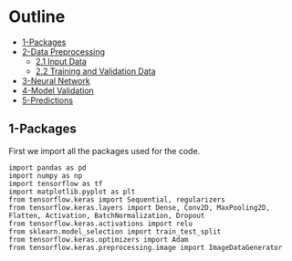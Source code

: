 # Outline
- [1-Packages](#1-packages)
- [2-Data Preprocessing](#2-data-preprocessing)
  - [2.1 Input Data](#4.1)
  - [2.2 Training and Validation Data](#4.1)
- [3-Neural Network](#3-softmax-function)
- [4-Model Validation](#4)
- [5-Predictions](#4)

## 1-Packages
First we import all the packages used for the code.

```
import pandas as pd
import numpy as np
import tensorflow as tf
import matplotlib.pyplot as plt
from tensorflow.keras import Sequential, regularizers
from tensorflow.keras.layers import Dense, Conv2D, MaxPooling2D, Flatten, Activation, BatchNormalization, Dropout
from tensorflow.keras.activations import relu
from sklearn.model_selection import train_test_split
from tensorflow.keras.optimizers import Adam
from tensorflow.keras.preprocessing.image import ImageDataGenerator
```